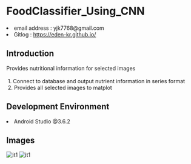 # FoodClassifier_Using_CNN
<li>email address : yjk7768@gmail.com</li>
<li>Gitlog : <a href ="#">https://eden-kr.github.io/<a></li>

## Introduction
<div>
Provides nutritional information for selected images </br></br>
&nbsp;1. Connect to database and output nutrient information in series format
</br>
&nbsp;2. Provides all selected images to matplot
</div> 

## Development Environment
<div>
<li>Android Studio @3.6.2</li>
</div>

## Images
<div>
  <image src = "https://user-images.githubusercontent.com/64695947/80898635-b73ef000-8d40-11ea-91b9-7b2a40d3da41.png" alt = "it1">
  <image src= "https://user-images.githubusercontent.com/64695947/80898637-ba39e080-8d40-11ea-8ae6-3857cf6ea5e6.png" alt ="it1">
  </div>

